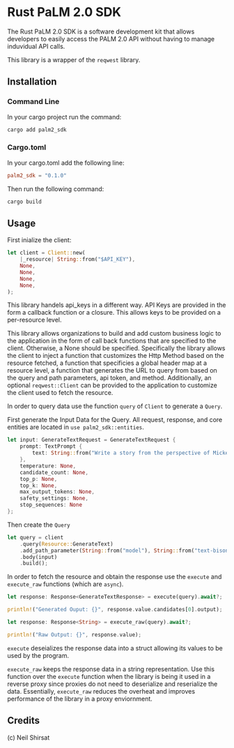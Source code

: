 # Rust PaLM 2.0 SDK

The Rust PaLM 2.0 SDK is a software development kit that allows
developers to easily access the PALM 2.0 API without having to 
manage induvidual API calls. 

This library is a wrapper of the ```reqwest``` library. 

## Installation

### Command Line

In your cargo project run the command:

```bash
cargo add palm2_sdk
```

### Cargo.toml

In your cargo.toml add the following line:
```toml
palm2_sdk = "0.1.0" 
```

Then run the following command:
```bash
cargo build
```

## Usage

First inialize the client:

```rust
let client = Client::new(
    |_resource| String::from("$API_KEY"),
    None,
    None,
    None,
    None,
);
```

This library handels api_keys in a different way. API Keys are provided in the form a callback function or a closure. This allows keys to be provided on a per-resource level. 

This library allows organizations to build and add custom business logic to the application in the form of call back functions that are specified to the client. Otherwise, a None should be specified. Specifically the library allows the client to inject a function that customizes the Http Method based on the resource fetched, a function that specificies a global header map at a resource level, a function that generates the URL to query from based on the query and path parameters, api token, and method. Additionally, an optional ```reqwest::Client``` can be provided to the application to customize the client used to fetch the resource. 

In order to query data use the function ```query``` of ```Client``` to generate
a ```Query```. 

First generate the Input Data for the Query. All request, response, and core entities are located in ```use palm2_sdk::entities```. 

```rust
let input: GenerateTextRequest = GenerateTextRequest {
    prompt: TextPrompt { 
        text: String::from("Write a story from the perspective of Mickey Mouse")
    },
    temperature: None,
    candidate_count: None,
    top_p: None, 
    top_k: None,
    max_output_tokens: None, 
    safety_settings: None,
    stop_sequences: None
};
```

Then create the ```Query```
```rust
let query = client
    .query(Resource::GenerateText)
    .add_path_parameter(String::from("model"), String::from("text-bison-001"))
    .body(input)
    .build();
```

In order to fetch the resource and obtain the response use the ```execute``` and ```execute_raw``` functions (which are ```async```). 

```rust
let response: Response<GenerateTextResponse> = execute(query).await?;

println!("Generated Ouput: {}", response.value.candidates[0].output);
```


```rust
let response: Response<String> = execute_raw(query).await?;

println!("Raw Output: {}", response.value);
```

```execute``` deseializes the response data into a struct allowing its values to be used by the program.

```execute_raw``` keeps the response data in a string representation. Use this function over the ```execute``` function when the library is being it used in a reverse proxy since proxies do not need to deserialize and reserialize the data. Essentially, ```execute_raw``` reduces the overheat and improves performance of the library in a proxy enviornment.  

## Credits

(c) Neil Shirsat
